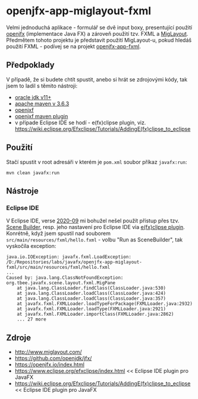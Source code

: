 # openjfx-app-miglayout-fxml
Velmi jednoduchá aplikace - formulář se dvě input boxy, presentující použití [openjfx](https://openjfx.io/index.html) (implementace Java FX) a zároveň použití tzv. FXML a [MigLayout](http://www.miglayout.com/). Předmětem tohoto projektu je představit použití MigLayout-u, pokud hledáš použití FXML - podívej se na projekt [openjfx-app-fxml](https://github.com/tomascejka/javafx/tree/main/openjfx-app-fxml).

## Předpoklady
V případě, že si budete chtít spustit, anebo si hrát se zdrojovými kódy, tak jsem to ladil s těmito nástroji:
* [oracle jdk v11+](https://www.oracle.com/java/technologies/javase-downloads.html)
* [apache maven v 3.6.3](https://archive.apache.org/dist/maven/maven-3/3.6.3/binaries/)
* [openjxf](https://openjfx.io/index.html)
* [openjxf maven plugin](https://github.com/openjfx/javafx-maven-plugin)
* v případe Eclipse IDE se hodí - e(fx)clipse plugin, viz. https://wiki.eclipse.org/Efxclipse/Tutorials/AddingE(fx)clipse_to_eclipse

## Použití
Stačí spustit v root adresáři v kterém je ```pom.xml``` soubor příkaz ```javafx:run```:
```
mvn clean javafx:run
```

## Nástroje

### Eclipse IDE
V Eclipse IDE, verse [2020-09](https://www.eclipse.org/downloads/packages/release/2020-09) mi bohužel nešel použít přístup přes tzv. [Scene Builder](https://www.oracle.com/java/technologies/javase/javafxscenebuilder-info.html), resp. jeho nastavení pro Eclipse IDE via [e(fx)clipse plugin](https://docs.oracle.com/javase/8/scene-builder-2/work-with-java-ides/sb-with-eclipse.htm). Konrétně, když jsem spustil nad souborem ```src/main/resources/fxml/hello.fxml``` - volbu "Run as SceneBuilder", tak vyskočila exception:
```
java.io.IOException: javafx.fxml.LoadException: 
/D:/Repositories/labs/javafx/openjfx-app-miglayout-fxml/src/main/resources/fxml/hello.fxml
...
Caused by: java.lang.ClassNotFoundException: org.tbee.javafx.scene.layout.fxml.MigPane
	at java.lang.ClassLoader.findClass(ClassLoader.java:530)
	at java.lang.ClassLoader.loadClass(ClassLoader.java:424)
	at java.lang.ClassLoader.loadClass(ClassLoader.java:357)
	at javafx.fxml.FXMLLoader.loadTypeForPackage(FXMLLoader.java:2932)
	at javafx.fxml.FXMLLoader.loadType(FXMLLoader.java:2921)
	at javafx.fxml.FXMLLoader.importClass(FXMLLoader.java:2862)
	... 27 more
```

## Zdroje
* http://www.miglayout.com/
* https://github.com/openjdk/jfx/
* https://openjfx.io/index.html
* https://www.eclipse.org/efxclipse/index.html << Eclipse IDE plugin pro JavaFX
* https://wiki.eclipse.org/Efxclipse/Tutorials/AddingE(fx)clipse_to_eclipse << Eclipse IDE plugin pro JavaFX
